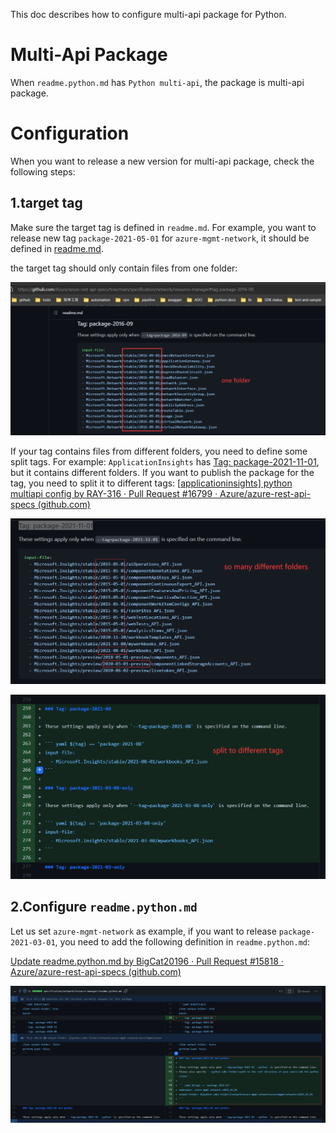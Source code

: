 This doc describes how to configure multi-api package for Python.

# Multi-Api Package

When `readme.python.md` has `Python multi-api`, the package is multi-api package.

# Configuration

When you want to release a new version for multi-api package, check the following steps:

## 1.target tag

Make sure the target tag is defined in `readme.md`. For example, you want to release new tag `package-2021-05-01` for `azure-mgmt-network`, it should be defined in [readme.md](https://github.com/Azure/azure-rest-api-specs/tree/main/specification/network/resource-manager#tag-package-2021-05).

the target tag should only contain files from one folder:

![](one_folder.png)

If your tag contains files from different folders, you need to define some split tags. For example: `ApplicationInsights` has [Tag: package-2021-11-01](https://github.com/Azure/azure-rest-api-specs/tree/main/specification/applicationinsights/resource-manager#tag-package-2021-11-01), but it contains different folders. If you want to publish the package for the tag, you need to split it to different tags: [[applicationinsights\] python multiapi config by RAY-316 · Pull Request #16799 · Azure/azure-rest-api-specs (github.com)](https://github.com/Azure/azure-rest-api-specs/pull/16799/files)

![](different_folders.png)

![](split_tag.png)



## 2.Configure `readme.python.md`

Let us set `azure-mgmt-network` as example, if you want to release `package-2021-03-01`, you need to add the following definition in `readme.python.md`:

[Update readme.python.md by BigCat20196 · Pull Request #15818 · Azure/azure-rest-api-specs (github.com)](https://github.com/Azure/azure-rest-api-specs/pull/15818/files)

![](python_config.png)